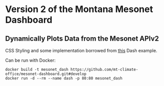 # Version 2 of the Montana Mesonet Dashboard
## Dynamically Plots Data from the Mesonet APIv2

CSS Styling and some implementation borrowed from [this](https://github.com/plotly/dash-sample-apps/tree/main/apps/dash-manufacture-spc-dashboard) Dash example.

Can be run with Docker:

    docker build -t mesonet_dash https://github.com/mt-climate-office/mesonet-dashboard.git#develop
    docker run -d --rm --name dash -p 80:80 mesonet_dash
